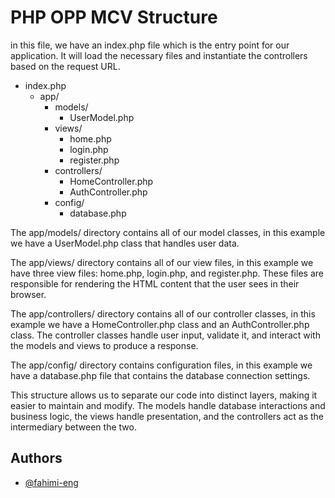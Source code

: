 
# PHP OPP MCV Structure

in this file, we have an index.php file which is the entry point for our application. It will load the necessary files and instantiate the controllers based on the request URL.

- index.php
    - app/
        - models/
            - UserModel.php
        - views/
            - home.php
            - login.php
            - register.php
        - controllers/
            - HomeController.php
            - AuthController.php
        - config/
            - database.php
        

The app/models/ directory contains all of our model classes, in this example we have a UserModel.php class that handles user data.

The app/views/ directory contains all of our view files, in this example we have three view files: home.php, login.php, and register.php. These files are responsible for rendering the HTML content that the user sees in their browser.

The app/controllers/ directory contains all of our controller classes, in this example we have a HomeController.php class and an AuthController.php class. The controller classes handle user input, validate it, and interact with the models and views to produce a response.

The app/config/ directory contains configuration files, in this example we have a database.php file that contains the database connection settings.

This structure allows us to separate our code into distinct layers, making it easier to maintain and modify. The models handle database interactions and business logic, the views handle presentation, and the controllers act as the intermediary between the two.
## Authors

- [@fahimi-eng](https://www.github.com/fahimi-eng)
